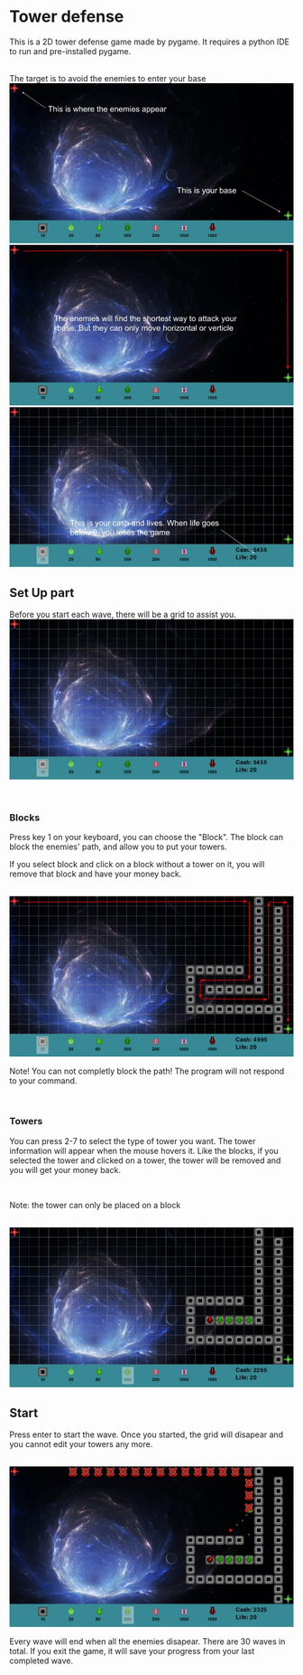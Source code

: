 # Tower defense
This is a 2D tower defense game made by pygame. It requires a python IDE to run and pre-installed pygame.

<br>
The target is to avoid the enemies to enter your base

<br>
<img src = "readme_images/pygame-td.jpg">

<img src = "readme_images/pygame-td (1).jpg">

<img src = "readme_images/pygame-td (2).jpg">

<br>

## Set Up part
Before you start each wave, there will be a grid to assist you.
<br>
<img src = "readme_images/pygame-td (3).jpg">

<br>

### Blocks
Press key 1 on your keyboard, you can choose the "Block". The block can block the enemies' path, and allow you to put your towers.

If you select block and click on a block without a tower on it, you will remove that block and have your money back.

<br>
<img src = "readme_images/pygame-td (4).jpg">
<br>

Note! You can not completly block the path! The program will not respond to your command.

<br>

### Towers
You can press 2-7 to select the type of tower you want. The tower information will appear when the mouse hovers it. Like the blocks, if you selected the tower and clicked on a tower, the tower will be removed and you will get your money back.

<br>

Note: the tower can only be placed on a block

<br>

<img src = "readme_images/pygame-td (5).jpg">

## Start
Press enter to start the wave. Once you started, the grid will disapear and you cannot edit your towers any more.

<br>

<img src = "readme_images/pygame-td (6).jpg">

Every wave will end when all the enemies disapear.
There are 30 waves in total.
If you exit the game, it will save your progress from your last completed wave.
